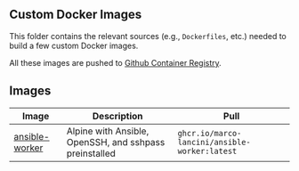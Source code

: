 ## Custom Docker Images

This folder contains the relevant sources (e.g., `Dockerfiles`, etc.) needed to
build a few custom Docker images.

All these images are pushed to [Github Container Registry](https://github.com/marco-lancini?tab=packages).


## Images

| Image            | Description                                            | Pull                                          |
| ---------------- | ------------------------------------------------------ | --------------------------------------------- |
| [ansible-worker](ansible-worker/Dockerfile) | Alpine with Ansible, OpenSSH, and sshpass preinstalled | `ghcr.io/marco-lancini/ansible-worker:latest` |
